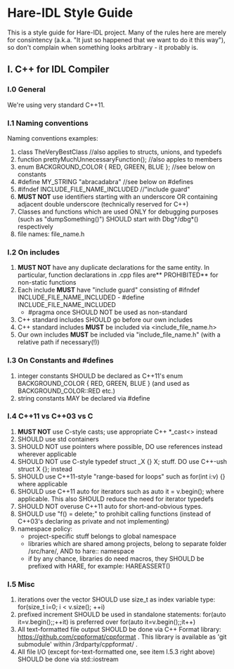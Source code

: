Hare-IDL Style Guide
====================

This is a style guide for Hare-IDL project. Many of the rules here are merely for consintency 
(a.k.a. "It just so happened that we want to do it this way"), so don't complain when something looks arbitrary -
it probably is.

I. C++ for IDL Compiler
-----------------------

### I.0 General

We're using very standard C++11.

### I.1 Naming conventions

Naming conventions examples:

1. class TheVeryBestClass //also applies to structs, unions, and typedefs
2. function prettyMuchUnnecessaryFunction(); //also apples to members
3. enum BACKGROUND_COLOR { RED, GREEN, BLUE }; //see below on constants
4. #define MY_STRING "abracadabra" //see below on #defines
5. #ifndef INCLUDE_FILE_NAME_INCLUDED //"include guard"
6. **MUST NOT** use identifiers starting with an underscore OR containing adjacent double underscore (technically reserved for C++)
7. Classes and functions which are used ONLY for debugging purposes (such as "dumpSomething()") SHOULD start with Dbg*/dbg*() respectively
8. file names: file_name.h

### I.2 On includes

1. **MUST NOT** have any duplicate declarations for the same entity. In particular, function declarations in .cpp files are** PROHIBITED** for non-static functions
2. Each include **MUST** have "include guard" consisting of #ifndef INCLUDE_FILE_NAME_INCLUDED - #define INCLUDE_FILE_NAME_INCLUDED
    - #pragma once SHOULD NOT be used as non-standard
3. C++ standard includes SHOULD go before our own includes
4. C++ standard includes **MUST** be included via <include_file_name.h>
5. Our own includes **MUST** be included via "include_file_name.h" (with a relative path if necessary(!))

### I.3 On Constants and #defines

1. integer constants SHOULD be declared as C++11's enum BACKGROUND_COLOR { RED, GREEN, BLUE } (and used as BACKGROUND_COLOR::RED etc.)
2. string constants MAY be declared via #define

### I.4 C++11 vs C++03 vs C

1. **MUST NOT** use C-style casts; use appropriate C++ *_cast<> instead
2. SHOULD use std containers
3. SHOULD NOT use pointers where possible, DO use references instead wherever applicable
4. SHOULD NOT use C-style typedef struct _X {} X; stuff. DO use C++-ush struct X {}; instead
5. SHOULD use C++11-style "range-based for loops" such as for(int i:v) {} where applicable
6. SHOULD use C++11 auto for iterators such as auto it = v.begin(); where applicable. This also SHOULD reduce the need for iterator typedefs
7. SHOULD NOT overuse C++11 auto for short-and-obvious types.
8. SHOULD use "f() = delete;" to prohibit calling functions (instead of C++03's declaring as private and not implementing)
9. namespace policy:
    - project-specific stuff belongs to global namespace
    - libraries which are shared among projects, belong to separate folder /src/hare/<library-name>, AND to hare::<library-name> namespace
    - if by any chance, libraries do need macros, they SHOULD be prefixed with HARE, for example: HAREASSERT()

### I.5 Misc

1. iterations over the vector SHOULD use  size_t as index variable type: for(size_t i=0; i < v.size(); ++i)
2. prefixed increment SHOULD be used in standalone statements: for(auto it=v.begin();;++it) is preferred over for(auto it=v.begin();;it++)
3. All text-formatted file output SHOULD be done via C++ Format library: https://github.com/cppformat/cppformat . This library is available as 'git submodule' within /3rdparty/cppformat/ .
4. All file I/O (except for-text-formatted one, see item I.5.3 right above) SHOULD be done via std::iostream
